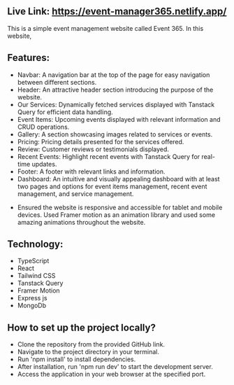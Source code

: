 ## Live Link: https://event-manager365.netlify.app/

This is a simple event management website called Event 365. In this website,

## Features:

- Navbar: A navigation bar at the top of the page for easy navigation between different sections.
- Header: An attractive header section introducing the purpose of the website.
- Our Services: Dynamically fetched services displayed with Tanstack Query for efficient data handling.
- Event Items: Upcoming events displayed with relevant information and CRUD operations.
- Gallery: A section showcasing images related to services or events.
- Pricing: Pricing details presented for the services offered.
- Review: Customer reviews or testimonials displayed.
- Recent Events: Highlight recent events with Tanstack Query for real-time updates.
- Footer: A footer with relevant links and information.
- Dashboard: An intuitive and visually appealing dashboard with at least two pages and options for event items management, recent event management, and service management.

* Ensured the website is responsive and accessible for tablet and mobile devices. Used Framer motion as an animation library and used some amazing animations throughout the website.

## Technology:

- TypeScript
- React
- Tailwind CSS
- Tanstack Query
- Framer Motion
- Express js
- MongoDb

## How to set up the project locally?

- Clone the repository from the provided GitHub link.
- Navigate to the project directory in your terminal.
- Run 'npm install' to install dependencies.
- After installation, run 'npm run dev' to start the development server.
- Access the application in your web browser at the specified port.
